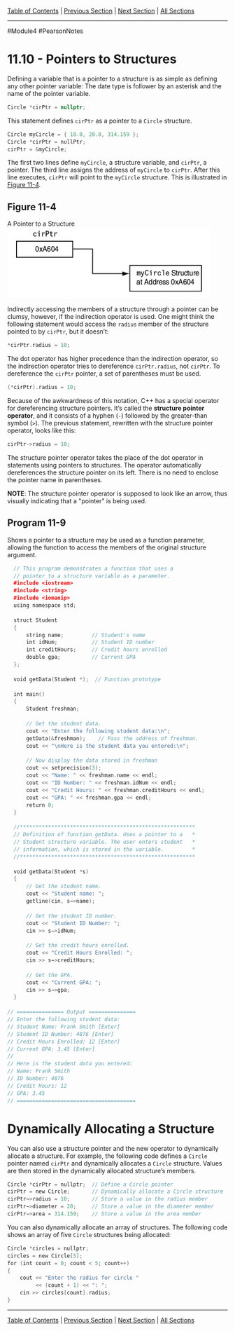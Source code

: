 [Table of Contents](/README.md) | [Previous Section](11.9%20-%20Using%20Structured%20Bindings%20with%20Structures.md) | [Next Section](11.11%20-%20Focus%20on%20Software%20Engineering.md) | [All Sections](/Module%204/Pearson%20Notes/)<br />

-----
#Module4 #PearsonNotes 
# 11.10 - Pointers to Structures
Defining a variable that is a pointer to a structure is as simple as defining any other pointer variable: The date type is follower by an asterisk and the name of the pointer variable.
```c++
Circle *cirPtr = nullptr;
```

This statement defines `cirPtr` as a pointer to a `Circle` structure.
```c++
Circle myCircle = { 10.0, 20.0, 314.159 };
Circle *cirPtr = nullPtr;
cirPtr = &myCircle;
```

The first two lines define `myCircle`, a structure variable, and `cirPtr`, a pointer. The third line assigns the address of `myCircle` to `cirPtr`. After this line executes, `cirPtr` will point to the `myCircle` structure. This is illustrated in [Figure 11-4](#Figure%2011-4).

## Figure 11-4
A Pointer to a Structure <br />
![Figure 11-4](11.10%20Photos/11.10%20-%20Figure%2011-4.png)

Indirectly accessing the members of a structure through a pointer can be clumsy, however, if the indirection operator is used. One might think the following statement would access the `radius` member of the structure pointed to by `cirPtr`, but it doesn’t:
```c++
*cirPtr.radius = 10;
```

The dot operator has higher precedence than the indirection operator, so the indirection operator tries to dereference `cirPtr.radius`, not `cirPtr`. To dereference the `cirPtr` pointer, a set of parentheses must be used.
```c++
(*cirPtr).radius = 10;
```

Because of the awkwardness of this notation, C++ has a special operator for dereferencing structure pointers. It’s called the **structure pointer operator**, and it consists of a hyphen (`-`) followed by the greater-than symbol (`>`). The previous statement, rewritten with the structure pointer operator, looks like this:
```c++
cirPtr->radius = 10;
```

The structure pointer operator takes the place of the dot operator in statements using pointers to structures. The operator automatically dereferences the structure pointer on its left. There is no need to enclose the pointer name in parentheses.

**NOTE**: The structure pointer operator is supposed to look like an arrow, thus visually indicating that a "pointer" is being used.

## Program 11-9
Shows a pointer to a structure may be used as a function parameter, allowing the function to access the members of the original structure argument.
```c++
  // This program demonstrates a function that uses a 
  // pointer to a structure variable as a parameter. 
  #include <iostream> 
  #include <string> 
  #include <iomanip> 
  using namespace std; 

  struct Student 
  {
      string name;         // Student's name
      int idNum;           // Student ID number
      int creditHours;     // Credit hours enrolled
      double gpa;          // Current GPA
  };

  void getData(Student *);  // Function prototype

  int main()
  {
      Student freshman;

      // Get the student data.
      cout << "Enter the following student data:\n";
      getData(&freshman);    // Pass the address of freshman.
      cout << "\nHere is the student data you entered:\n";

      // Now display the data stored in freshman
      cout << setprecision(3);
      cout << "Name: " << freshman.name << endl;
      cout << "ID Number: " << freshman.idNum << endl;
      cout << "Credit Hours: " << freshman.creditHours << endl;
      cout << "GPA: " << freshman.gpa << endl;
      return 0;
  }

  //********************************************************
  // Definition of function getData. Uses a pointer to a   *
  // Student structure variable. The user enters student   *
  // information, which is stored in the variable.         *
  //********************************************************

  void getData(Student *s)
  {
      // Get the student name.
      cout << "Student name: ";
      getline(cin, s−>name);

      // Get the student ID number.
      cout << "Student ID Number: ";
      cin >> s−>idNum;

      // Get the credit hours enrolled.
      cout << "Credit Hours Enrolled: ";
      cin >> s−>creditHours;

      // Get the GPA.
      cout << "Current GPA: ";
      cin >> s−>gpa;
  }

// =============== Output ===============
// Enter the following student data:
// Student Name: Frank Smith [Enter]
// Student ID Number: 4876 [Enter]
// Credit Hours Enrolled: 12 [Enter]
// Current GPA: 3.45 [Enter]
//
// Here is the student data you entered:
// Name: Frank Smith
// ID Number: 4876
// Credit Hours: 12
// GPA: 3.45
// ======================================
```

# Dynamically Allocating a Structure
You can also use a structure pointer and the new operator to dynamically allocate a structure. For example, the following code defines a `Circle` pointer named `cirPtr` and dynamically allocates a `Circle` structure. Values are then stored in the dynamically allocated structure’s members.
```c++
Circle *cirPtr = nullptr;  // Define a Circle pointer
cirPtr = new Circle;       // Dynamically allocate a Circle structure
cirPtr−>radius = 10;       // Store a value in the radius member
cirPtr−>diameter = 20;     // Store a value in the diameter member
cirPtr−>area = 314.159;    // Store a value in the area member
```

You can also dynamically allocate an array of structures. The following code shows an array of five `Circle` structures being allocated:
```c++
Circle *circles = nullptr;
circles = new Circle[5];
for (int count = 0; count < 5; count++)
{
	cout << "Enter the radius for circle "
		 << (count + 1) << ": ";
	cin >> circles[count].radius;
}
```

-----
[Table of Contents](/README.md) | [Previous Section](11.9%20-%20Using%20Structured%20Bindings%20with%20Structures.md) | [Next Section](11.11%20-%20Focus%20on%20Software%20Engineering.md) | [All Sections](/Module%204/Pearson%20Notes/)<br />